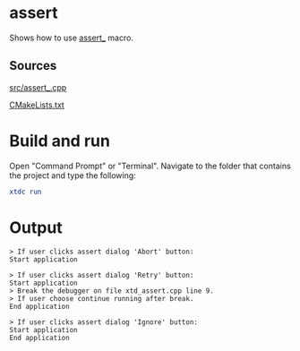 # assert

Shows how to use [assert_](../../../../src/xtd.core/include/xtd/assert.h) macro.

## Sources

[src/assert_.cpp](src/assert_.cpp)

[CMakeLists.txt](CMakeLists.txt)

# Build and run

Open "Command Prompt" or "Terminal". Navigate to the folder that contains the project and type the following:

```cmake
xtdc run
```

# Output

```
> If user clicks assert dialog 'Abort' button:
Start application

> If user clicks assert dialog 'Retry' button:
Start application
> Break the debugger on file xtd_assert.cpp line 9.
> If user choose continue running after break.
End application

> If user clicks assert dialog 'Ignore' button:
Start application
End application
```
